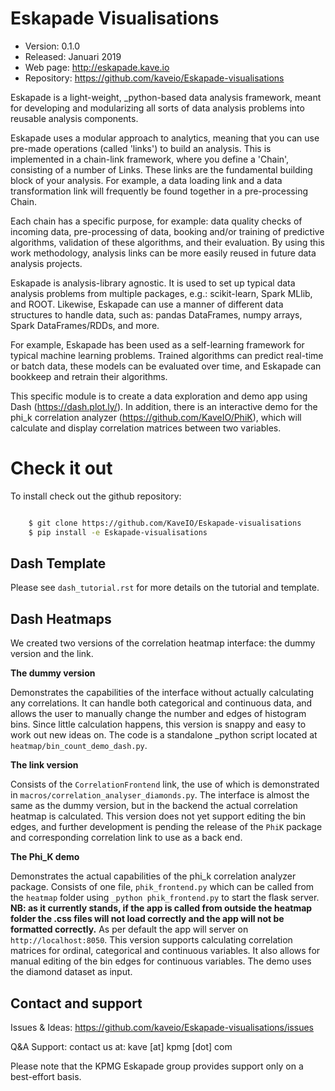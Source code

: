 # Eskapade Visualisations

 - Version: 0.1.0
 - Released: Januari 2019
 - Web page: http://eskapade.kave.io
 - Repository: https://github.com/kaveio/Eskapade-visualisations

Eskapade is a light-weight, _python-based data analysis framework, meant
for developing and modularizing all sorts of data analysis problems into
reusable analysis components.

Eskapade uses a modular approach to analytics, meaning that you can use
pre-made operations (called 'links') to build an analysis. This is implemented in a chain-link framework, where you define a 'Chain', consisting of a number of Links. These links are the fundamental building block of your analysis. For example, a data loading link and a data transformation link will frequently be found together in a pre-processing Chain.

Each chain has a specific purpose, for example: data quality checks of
incoming data, pre-processing of data, booking and/or training of predictive
algorithms, validation of these algorithms, and their evaluation. By using
this work methodology, analysis links can be more easily reused in future
data analysis projects.

Eskapade is analysis-library agnostic. It is used to set up typical data
analysis problems from multiple packages, e.g.: scikit-learn, Spark MLlib,
and ROOT. Likewise, Eskapade can use a manner of different data structures
to handle data, such as: pandas DataFrames, numpy arrays, Spark DataFrames/RDDs,
and more.

For example, Eskapade has been used as a self-learning framework for typical
machine learning problems. Trained algorithms can predict real-time or batch data,
these models can be evaluated over time, and Eskapade can bookkeep and retrain
their algorithms.

This specific module is to create a data exploration and demo app
using Dash (https://dash.plot.ly/). In addition, there is an interactive demo
for the phi_k correlation analyzer (https://github.com/KaveIO/PhiK), which will
calculate and display correlation matrices between two variables.

# Check it out

To install check out the github repository:

``` bash

    $ git clone https://github.com/KaveIO/Eskapade-visualisations
    $ pip install -e Eskapade-visualisations
```


## Dash Template

Please see `dash_tutorial.rst` for more details on the tutorial and template.

## Dash Heatmaps

We created two versions of the correlation heatmap interface: the dummy version
and the link.

**The dummy version**

Demonstrates the capabilities of the interface without
actually calculating any correlations. It can handle both categorical and
continuous data, and allows the user to manually change the number and edges of
histogram bins. Since little calculation happens, this version is snappy and
easy to work out new ideas on. The code is a standalone _python script located at
`heatmap/bin_count_demo_dash.py`.

**The link version**

Consists of the `CorrelationFrontend` link, the use of
which is demonstrated in `macros/correlation_analyser_diamonds.py`. The
interface is almost the same as the dummy version, but in the backend the actual
correlation heatmap is calculated. This version does not yet support editing
the bin edges, and further development is pending the release of the `PhiK`
package and corresponding correlation link to use as a back end.

**The Phi_K demo**

Demonstrates the actual capabilities of the phi_k correlation analyzer package.
Consists of one file, `phik_frontend.py` which can be called from the `heatmap` folder
using `_python phik_frontend.py` to start the flask server.
**NB: as it currently stands, if the app is called from outside the heatmap folder the
.css files will not load correctly and the app will not be formatted correctly.**
As per default the app will server on `http://localhost:8050`. This version supports calculating
correlation matrices for ordinal, categorical and continuous variables. It also
allows for manual editing of the bin edges for continuous variables.
The demo uses the diamond dataset as input.

## Contact and support
Issues & Ideas: https://github.com/kaveio/Eskapade-visualisations/issues

Q&A Support: contact us at: kave [at] kpmg [dot] com

Please note that the KPMG Eskapade group provides support only on a best-effort basis.